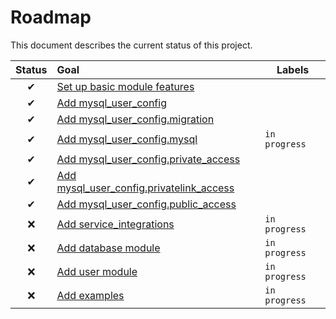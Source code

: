 # Roadmap

This document describes the current status of this project.


| Status | Goal | Labels | 
| :---: | :--- | --- | 
| ✔ | [Set up basic module features]() || 
| ✔ | [Add mysql_user_config]() ||
| ✔ | [Add mysql_user_config.migration]() ||
| ✔ | [Add mysql_user_config.mysql]() |`in progress`|
| ✔ | [Add mysql_user_config.private_access]() ||
| ✔ | [Add mysql_user_config.privatelink_access]() ||
| ✔ | [Add mysql_user_config.public_access]() ||
| ❌ | [Add service_integrations]() |`in progress`|
| ❌ | [Add database module]() |`in progress`|
| ❌ | [Add user module]() |`in progress`|
| ❌ | [Add examples]() |`in progress`|
